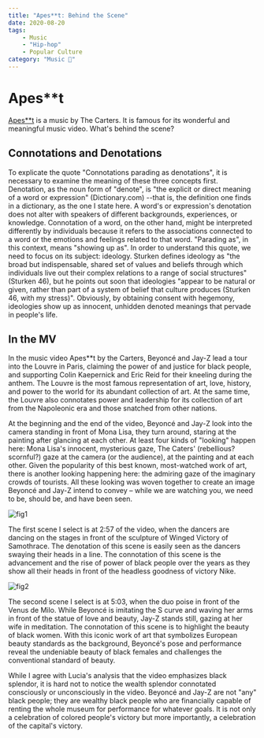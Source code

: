 ```yaml
---
title: "Apes**t: Behind the Scene"
date: 2020-08-20
tags: 
    - Music
    - "Hip-hop"
    - Popular Culture
category: "Music 🎵"
---
```


# Apes**t

[Apes**t](https://www.youtube.com/watch?v=kbMqWXnpXcA) is a music by The Carters.
It is famous for its wonderful and meaningful music video. What's behind the scene?

## Connotations and Denotations

To explicate the quote "Connotations parading as denotations", it is necessary to examine the meaning of these three concepts first. Denotation, as the noun form of "denote", is "the explicit or direct meaning of a word or expression" (Dictionary.com) --that is, the definition one finds in a dictionary, as the one I state here. A word's or expression's denotation does not alter with speakers of different backgrounds, experiences, or knowledge. Connotation of a word, on the other hand, might be interpreted differently by individuals because it refers to the associations connected to a word or the emotions and feelings related to that word. "Parading as", in this context, means "showing up as". In order to understand this quote, we need to focus on its subject: ideology. Sturken defines ideology as "the broad but indispensable, shared set of values and beliefs through which individuals live out their complex relations to a range of social structures" (Sturken 46), but he points out soon that ideologies "appear to be natural or given, rather than part of a system of belief that culture produces (Sturken 46, with my stress)". Obviously, by obtaining consent with hegemony, ideologies show up as innocent, unhidden denoted meanings that pervade in people's life.

## In the MV

In the music video Apes**t by the Carters, Beyoncé and Jay-Z lead a tour into the Louvre in Paris, claiming the power of and justice for black people, and supporting Colin Kaepernick and Eric Reid for their kneeling during the anthem. The Louvre is the most famous representation of art, love, history, and power to the world for its abundant collection of art. At the same time, the Louvre also connotates power and leadership for its collection of art from the Napoleonic era and those snatched from other nations.

At the beginning and the end of the video, Beyoncé and Jay-Z look into the camera standing in front of Mona Lisa, they turn around, staring at the painting after glancing at each other. At least four kinds of "looking" happen here: Mona Lisa's innocent, mysterious gaze, The Caters' (rebellious? scornful?) gaze at the camera (or the audience), at the painting and at each other. Given the popularity of this best known, most-watched work of art, there is another looking happening here: the admiring gaze of the imaginary crowds of tourists. All these looking was woven together to create an image Beyoncé and Jay-Z intend to convey – while we are watching you, we need to be, should be, and have been seen.

![fig1](/images/apeshit_1.jpg)

The first scene I select is at 2:57 of the video, when the dancers are dancing on the stages in front of the sculpture of Winged Victory of Samothrace. The denotation of this scene is easily seen as the dancers swaying their heads in a line. The connotation of this scene is the advancement and the rise of power of black people over the years as they show all their heads in front of the headless goodness of victory Nike.

![fig2](/images/apeshit_2.jpg)

The second scene I select is at 5:03, when the duo poise in front of the Venus de Milo.  While Beyoncé is imitating the S curve and waving her arms in front of the statue of love and beauty, Jay-Z stands still, gazing at her wife in meditation. The connotation of this scene is to highlight the beauty of black women. With this iconic work of art that symbolizes European beauty standards as the background, Beyoncé's pose and performance reveal the undeniable beauty of black females and challenges the conventional standard of beauty.

While I agree with Lucia's analysis that the video emphasizes black splendor, it is hard not to notice the wealth splendor connotated consciously or unconsciously in the video. Beyoncé and Jay-Z are not "any" black people; they are wealthy black people who are financially capable of renting the whole museum for performance for whatever goals. It is not only a celebration of colored people's victory but more importantly, a celebration of the capital's victory.

